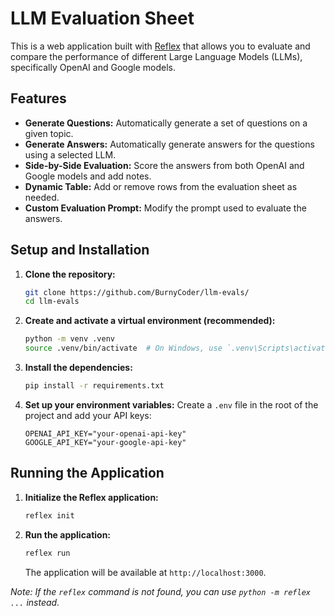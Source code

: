 # LLM Evaluation Sheet

This is a web application built with [Reflex](https://reflex.dev/) that allows you to evaluate and compare the performance of different Large Language Models (LLMs), specifically OpenAI and Google models.

## Features

- **Generate Questions:** Automatically generate a set of questions on a given topic.
- **Generate Answers:** Automatically generate answers for the questions using a selected LLM.
- **Side-by-Side Evaluation:** Score the answers from both OpenAI and Google models and add notes.
- **Dynamic Table:** Add or remove rows from the evaluation sheet as needed.
- **Custom Evaluation Prompt:** Modify the prompt used to evaluate the answers.

## Setup and Installation

1.  **Clone the repository:**
    ```bash
    git clone https://github.com/BurnyCoder/llm-evals/
    cd llm-evals
    ```

2.  **Create and activate a virtual environment (recommended):**
    ```bash
    python -m venv .venv
    source .venv/bin/activate  # On Windows, use `.venv\Scripts\activate`
    ```

3.  **Install the dependencies:**
    ```bash
    pip install -r requirements.txt
    ```

4. **Set up your environment variables:**
    Create a `.env` file in the root of the project and add your API keys:
    ```
    OPENAI_API_KEY="your-openai-api-key"
    GOOGLE_API_KEY="your-google-api-key"
    ```

## Running the Application

1. **Initialize the Reflex application:**
    ```bash
    reflex init
    ```

2. **Run the application:**
    ```bash
    reflex run
    ```
    The application will be available at `http://localhost:3000`.

*Note: If the `reflex` command is not found, you can use `python -m reflex ...` instead.*
